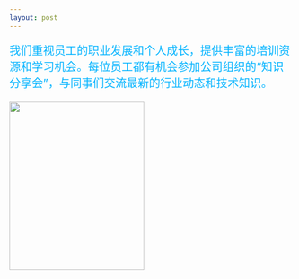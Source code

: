 ```yaml
---
layout: post
---
```

<div class="container">
	<div class="row" rows="8">
	    <div class="col-md-6">
			<p style="color: rgb(0, 179, 255); font-size: 20px;">我们重视员工的职业发展和个人成长，提供丰富的培训资源和学习机会。每位员工都有机会参加公司组织的“知识分享会”，与同事们交流最新的行业动态和技术知识。</p>
        </div>
		<div class="col-md-3 ">
			<div class="thumbnail">
				<img src="学习与成长.png" style="width: 240px;height: 300px;">
			</div>
		</div>
	</div>
</div>
